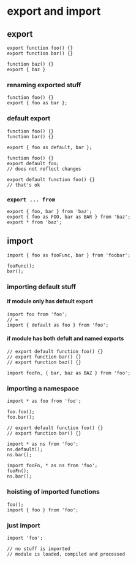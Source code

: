 # export and import

## export

```
export function foo() {}
export function bar() {}

function baz() {}
export { baz }
```

### renaming exported stuff

```
function foo() {}
export { foo as bar };
```

### default export

```
function foo() {}
function bar() {}

export { foo as default, bar };
```

```
function foo() {}
export default foo;
// does not reflect changes

export default function foo() {}
// that's ok
```

### `export ... from`

```
export { foo, bar } from 'baz';
export { foo as FOO, bar as BAR } from 'baz';
export * from 'baz';
```

## import

```
import { foo as fooFunc, bar } from 'foobar';

fooFunc();
bar();
```

### importing default stuff

#### if module only has default export

```
import foo from 'foo';
// =
import { default as foo } from 'foo';
```

#### if module has both defult and named exports

```
// export default function foo() {}
// export function bar() {}
// export function baz() {}

import fooFn, { bar, baz as BAZ } from 'foo';
```

### importing a namespace

```
import * as foo from 'foo';

foo.foo();
foo.bar();
```

```
// export default function foo() {}
// export function bar() {}

import * as ns from 'foo';
ns.default();
ns.bar();

import fooFn, * as ns from 'foo';
fooFn();
ns.bar();
```

### hoisting of imported functions

```
foo();
import { foo } from 'foo';
```

### just import

```
import 'foo';

// no stuff is imported
// module is loaded, compiled and processed
```
